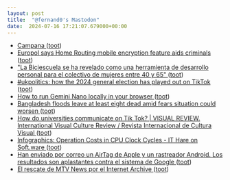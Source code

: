 ```yaml
---
layout: post
title:  "@fernand0's Mastodon"
date:  2024-07-16 17:21:07.679000+00:00
---
```

*  [Campana ](https://www.flickr.com/photos/fernand0/53839737757) ([toot](https://mastodon.social/@fernand0/112797317049657771))
*  [Europol says Home Routing mobile encryption feature aids criminals ](https://www.bleepingcomputer.com/news/security/europol-says-home-routing-mobile-encryption-feature-aids-criminals) ([toot](https://mastodon.social/@fernand0/112797304060121703))
*  ["La Biciescuela se ha revelado como una herramienta de desarrollo personal para el colectivo de mujeres entre 40 y 65" ](https://arainfo.org/%C2%B7la-biciescuela-se-ha-revelado-como-una-herramienta-de-desarrollo-personal-para-el-colectivo-de-mujeres-entre-40-y-65) ([toot](https://mastodon.social/@fernand0/112797193830013038))
*  [#ukpolitics: how the 2024 general election has played out on TikTok ](https://www.theguardian.com/politics/article/2024/jul/04/ukpolitics-how-the-2024-general-election-has-played-out-on-tiktok?mc_cid=593bb50fc) ([toot](https://mastodon.social/@fernand0/112796829817790041))
*  [How to run Gemini Nano locally in your browser ](https://huggingface.co/blog/Xenova/run-gemini-nano-in-your-browse) ([toot](https://mastodon.social/@fernand0/112796554602069803))
*  [Bangladesh floods leave at least eight dead amid fears situation could worsen ](https://www.theguardian.com/world/article/2024/jul/06/eight-dead-and-2m-affected-by-bangladesh-flood) ([toot](https://mastodon.social/@fernand0/112795874119800031))
*  [How do universities communicate on Tik Tok?
							\| VISUAL REVIEW. International Visual Culture Review / Revista Internacional de Cultura Visual ](https://visualcompublications.es/revVISUAL/article/view/527) ([toot](https://mastodon.social/@fernand0/112795727772732691))
*  [Infographics: Operation Costs in CPU Clock Cycles - IT Hare on Soft.ware ](http://ithare.com/infographics-operation-costs-in-cpu-clock-cycles) ([toot](https://mastodon.social/@fernand0/112795522073317060))
*  [Han enviado por correo un AirTag de Apple y un rastreador Android. Los resultados son aplastantes contra el sistema de Google ](https://www.xataka.com/wearables/han-enviado-correo-airtag-apple-rastreador-android-resultados-aplastantes-sistema-googl) ([toot](https://mastodon.social/@fernand0/112795222692041762))
*  [El rescate de MTV News por el Internet Archive ](https://wwwhatsnew.com/2024/07/09/el-rescate-de-mtv-news-por-el-internet-archive) ([toot](https://mastodon.social/@fernand0/112793585437823592))

